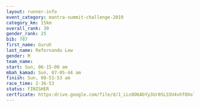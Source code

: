 ```yaml
---
layout: runner-info 
event_category: mantra-summit-challenge-2019 
category_km: 15km 
overall_rank: 30
gender_rank: 25
bib: 787
first_name: Guruh
last_name: Refornando Lew
gender: M
team_name: 
start: Sun, 06-15-00 am
mbah_kamad: Sun, 07-05-44 am
finish: Sun, 08-51-53 am
race_time: 2-36-53
status: FINISHER
certficate: https:drive.google.com/file/d/1_LLn8O6AbYy3Ur0SLS5U4vhfOXolORf7/view?usp=sharing
---
```

